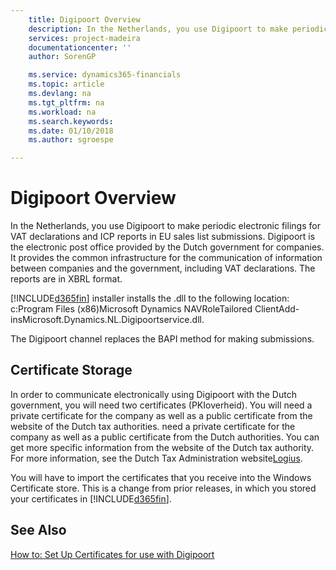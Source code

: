 ```yaml
---
    title: Digipoort Overview
    description: In the Netherlands, you use Digipoort to make periodic electronic filings for VAT declarations and ICP reports in EU sales list submissions. Digipoort is the electronic post office provided by the Dutch government for companies.
    services: project-madeira
    documentationcenter: ''
    author: SorenGP

    ms.service: dynamics365-financials
    ms.topic: article
    ms.devlang: na
    ms.tgt_pltfrm: na
    ms.workload: na
    ms.search.keywords:
    ms.date: 01/10/2018
    ms.author: sgroespe

---
```

# Digipoort Overview
In the Netherlands, you use Digipoort to make periodic electronic filings for VAT declarations and ICP reports in EU sales list submissions. Digipoort is the electronic post office provided by the Dutch government for companies. It provides the common infrastructure for the communication of information between companies and the government, including VAT declarations. The reports are in XBRL format.  

[!INCLUDE[d365fin](../../includes/d365fin_md.md)] installer installs the .dll to the following location: c:Program Files (x86)Microsoft Dynamics NAV<version>RoleTailored ClientAdd-insMicrosoft.Dynamics.NL.Digipoortservice.dll.  

The Digipoort channel replaces the BAPI method for making submissions.  

## Certificate Storage  
In order to communicate electronically using Digipoort with the Dutch government, you will need two certificates (PKIoverheid). You will need a private certificate for the company as well as a public certificate from the website of the Dutch tax authorities. need a private certificate for the company as well as a public certificate from the Dutch authorities. You can get more specific information from the website of the Dutch tax authority. For more information, see the Dutch Tax Administration website[Logius](https://aansluiten.procesinfrastructuur.nl/site/en/).  

You will have to import the certificates that you receive into the Windows Certificate store. This is a change from prior releases, in which you stored your certificates in [!INCLUDE[d365fin](../../includes/d365fin_md.md)].  

## See Also  
[How to: Set Up Certificates for use with Digipoort](how-to-set-up-certificates-for-use-with-digipoort.md)
